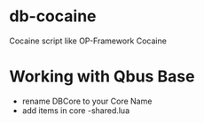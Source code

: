# db-cocaine
Cocaine script like OP-Framework Cocaine

# Working with Qbus Base 
- rename DBCore to your Core Name
- add items in core -shared.lua
